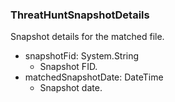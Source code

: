 ### ThreatHuntSnapshotDetails
Snapshot details for the matched file.

- snapshotFid: System.String
  - Snapshot FID.
- matchedSnapshotDate: DateTime
  - Snapshot date.
